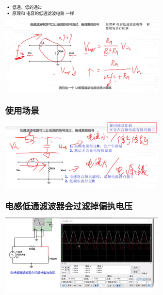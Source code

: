 - 低通，低的通过
- 原理和 电容的低通滤波电路 一样

![](../photo/Pasted%20image%2020250804185606.png)

# 使用场景
![](../photo/Pasted%20image%2020250804190151.png)

# 电感低通滤波器会过滤掉偏执电压
![](../photo/Pasted%20image%2020250804194059.png)